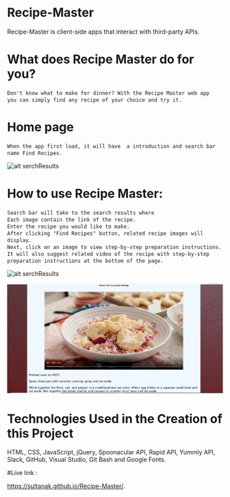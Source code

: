 # Recipe-Master
  Recipe-Master is client-side apps that interact with third-party APIs.

# What does Recipe Master do for you?
    Don't know what to make for dinner? With the Recipe Master web app 
    you can simply find any recipe of your choice and try it.
# Home page
    When the app first load, it will have  a introduction and search bar name Find Recipes. 
   
   ![alt serchResults](https://github.com/SultanaK/Recipe-Master/blob/master/images/homePage.png)

# How to use Recipe Master:
    Search bar will take to the search results where 
    Each image contain the link of the recipe.
    Enter the recipe you would like to make.
    After clicking "Find Recipes" button, related recipe images will display.
    Next, click on an image to view step-by-step preparation instructions.
    It will also suggest related video of the recipe with step-by-step preparation instructions at the bottom of the page.
  
  ![alt serchResults](https://github.com/SultanaK/Recipe-Master/blob/master/images/searchResults.png)
  
  ![alt serchResults](https://github.com/SultanaK/Recipe-Master/blob/master/images/videoSteps.png)
    
# Technologies Used in the Creation of this Project

HTML,
CSS,
JavaScript,
jQuery,
Spoonacular API,
Rapid API,
Yummly API,
Slack,
GitHub,
Visual Studio, 
Git Bash and
Google Fonts.

#Live link :
 
 https://sultanak.github.io/Recipe-Master/.
